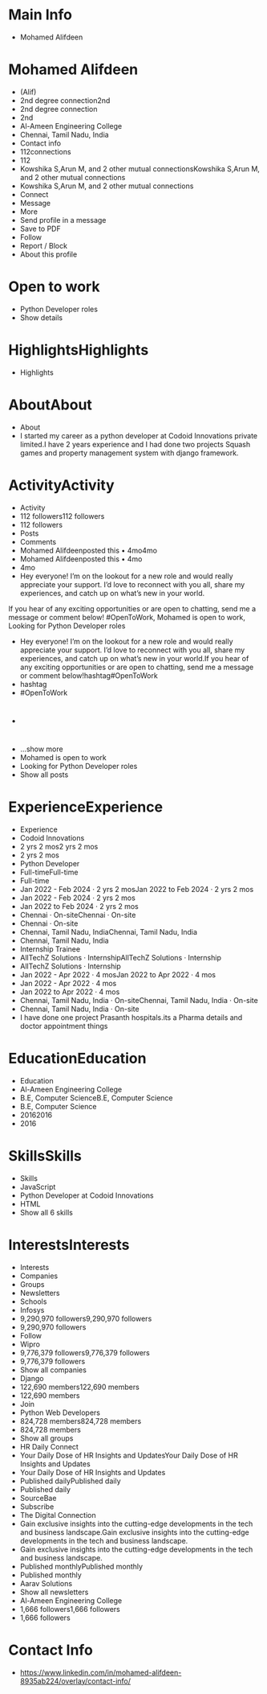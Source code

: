 # Main Info

- Mohamed Alifdeen

# Mohamed Alifdeen

- (Alif)
- 2nd degree connection2nd
- 2nd degree connection
- 2nd
- Al-Ameen Engineering College
- Chennai, Tamil Nadu, India
- Contact info
- 112connections
- 112
- Kowshika S,Arun M, and 2 other mutual connectionsKowshika S,Arun M, and 2 other mutual connections
- Kowshika S,Arun M, and 2 other mutual connections
- Connect
- Message
- More
- Send profile in a message
- Save to PDF
- Follow
- Report / Block
- About this profile

# Open to work

- Python Developer roles
- Show details

# HighlightsHighlights

- Highlights

# AboutAbout

- About
- I started my career as a python developer at Codoid Innovations private limited.I have 2 years experience and I had done two projects Squash games and property management system with django framework.

# ActivityActivity

- Activity
- 112 followers112 followers
- 112 followers
- Posts
- Comments
- Mohamed Alifdeenposted this • 4mo4mo
- Mohamed Alifdeenposted this • 4mo
- 4mo
- Hey everyone! I’m on the lookout for a new role and would really appreciate your support. I’d love to reconnect with you all, share my experiences, and catch up on what’s new in your world.

If you hear of any exciting opportunities or are open to chatting, send me a message or comment below! #OpenToWork, Mohamed is open to work, Looking for Python Developer roles
- Hey everyone! I’m on the lookout for a new role and would really appreciate your support. I’d love to reconnect with you all, share my experiences, and catch up on what’s new in your world.If you hear of any exciting opportunities or are open to chatting, send me a message or comment below!hashtag#OpenToWork
- hashtag
- #OpenToWork
- #
- …show more
- Mohamed is open to work
- Looking for Python Developer roles
- Show all posts

# ExperienceExperience

- Experience
- Codoid Innovations
- 2 yrs 2 mos2 yrs 2 mos
- 2 yrs 2 mos
- Python Developer
- Full-timeFull-time
- Full-time
- Jan 2022 - Feb 2024 · 2 yrs 2 mosJan 2022 to Feb 2024 · 2 yrs 2 mos
- Jan 2022 - Feb 2024 · 2 yrs 2 mos
- Jan 2022 to Feb 2024 · 2 yrs 2 mos
- Chennai · On-siteChennai · On-site
- Chennai · On-site
- Chennai, Tamil Nadu, IndiaChennai, Tamil Nadu, India
- Chennai, Tamil Nadu, India
- Internship Trainee
- AllTechZ Solutions · InternshipAllTechZ Solutions · Internship
- AllTechZ Solutions · Internship
- Jan 2022 - Apr 2022 · 4 mosJan 2022 to Apr 2022 · 4 mos
- Jan 2022 - Apr 2022 · 4 mos
- Jan 2022 to Apr 2022 · 4 mos
- Chennai, Tamil Nadu, India · On-siteChennai, Tamil Nadu, India · On-site
- Chennai, Tamil Nadu, India · On-site
- I have done one project Prasanth hospitals.its a Pharma details and doctor appointment things

# EducationEducation

- Education
- Al-Ameen Engineering College
- B.E, Computer ScienceB.E, Computer Science
- B.E, Computer Science
- 20162016
- 2016

# SkillsSkills

- Skills
- JavaScript
- Python Developer at Codoid Innovations
- HTML
- Show all 6 skills

# InterestsInterests

- Interests
- Companies
- Groups
- Newsletters
- Schools
- Infosys
- 9,290,970 followers9,290,970 followers
- 9,290,970 followers
- Follow
- Wipro
- 9,776,379 followers9,776,379 followers
- 9,776,379 followers
- Show all companies
- Django
- 122,690 members122,690 members
- 122,690 members
- Join
- Python Web Developers
- 824,728 members824,728 members
- 824,728 members
- Show all groups
- HR Daily Connect
- Your Daily Dose of HR Insights and UpdatesYour Daily Dose of HR Insights and Updates
- Your Daily Dose of HR Insights and Updates
- Published dailyPublished daily
- Published daily
- SourceBae
- Subscribe
- The Digital Connection
- Gain exclusive insights into the cutting-edge developments in the tech and business landscape.Gain exclusive insights into the cutting-edge developments in the tech and business landscape.
- Gain exclusive insights into the cutting-edge developments in the tech and business landscape.
- Published monthlyPublished monthly
- Published monthly
- Aarav Solutions
- Show all newsletters
- Al-Ameen Engineering College
- 1,666 followers1,666 followers
- 1,666 followers

# Contact Info

- https://www.linkedin.com/in/mohamed-alifdeen-8935ab224/overlay/contact-info/

